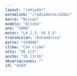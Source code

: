 ```yaml
---
layout: "radiador"
permalink: "/radiadores/4204/"
marca: "Nissan"
modelo: "Altima"
ano: "2008"
motor: "L4 2.5, V6 3.5"
transmision: "Automática"
parte: "434094"
clima: "Con clima"
alto: "26 1/2"
ancho: "16 13/16"
observaciones: ""
id: "4204"
---
```


